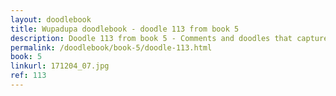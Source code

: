 ```yaml
---
layout: doodlebook
title: Wupadupa doodlebook - doodle 113 from book 5
description: Doodle 113 from book 5 - Comments and doodles that capture the essence of this event  
permalink: /doodlebook/book-5/doodle-113.html
book: 5
linkurl: 171204_07.jpg
ref: 113
---	  
```

																																																																							